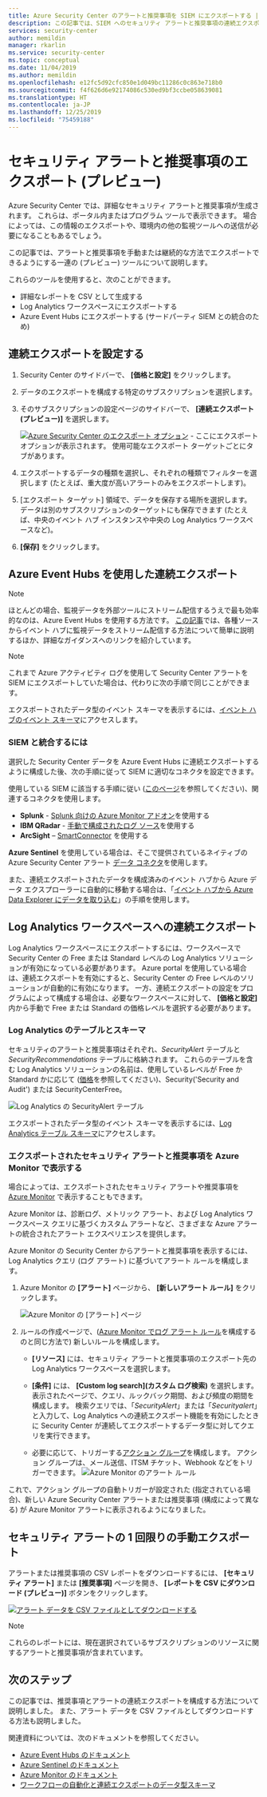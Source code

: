 ```yaml
---
title: Azure Security Center のアラートと推奨事項を SIEM にエクスポートする | Microsoft Docs
description: この記事では、SIEM へのセキュリティ アラートと推奨事項の連続エクスポートを設定する方法について説明します
services: security-center
author: memildin
manager: rkarlin
ms.service: security-center
ms.topic: conceptual
ms.date: 11/04/2019
ms.author: memildin
ms.openlocfilehash: e12fc5d92cfc850e1d049bc11286c0c863e718b0
ms.sourcegitcommit: f4f626d6e92174086c530ed9bf3ccbe058639081
ms.translationtype: HT
ms.contentlocale: ja-JP
ms.lasthandoff: 12/25/2019
ms.locfileid: "75459188"
---
```

# <a name="export-security-alerts-and-recommendations-preview"></a>セキュリティ アラートと推奨事項のエクスポート (プレビュー)

Azure Security Center では、詳細なセキュリティ アラートと推奨事項が生成されます。 これらは、ポータル内またはプログラム ツールで表示できます。 場合によっては、この情報のエクスポートや、環境内の他の監視ツールへの送信が必要になることもあるでしょう。 

この記事では、アラートと推奨事項を手動または継続的な方法でエクスポートできるようにする一連の (プレビュー) ツールについて説明します。

これらのツールを使用すると、次のことができます。

* 詳細なレポートを CSV として生成する
* Log Analytics ワークスペースにエクスポートする
* Azure Event Hubs にエクスポートする (サードパーティ SIEM との統合のため)

## <a name="setting-up-a-continuous-export"></a>連続エクスポートを設定する

1. Security Center のサイドバーで、 **[価格と設定]** をクリックします。

1. データのエクスポートを構成する特定のサブスクリプションを選択します。
    
1. そのサブスクリプションの設定ページのサイドバーで、 **[連続エクスポート (プレビュー)]** を選択します。

    [![Azure Security Center のエクスポート オプション](media/continuous-export/continuous-export-options-page.png)](media/continuous-export/continuous-export-options-page.png#lightbox) - ここにエクスポート オプションが表示されます。 使用可能なエクスポート ターゲットごとにタブがあります。 

1. エクスポートするデータの種類を選択し、それぞれの種類でフィルターを選択します (たとえば、重大度が高いアラートのみをエクスポートします)。

1. [エクスポート ターゲット] 領域で、データを保存する場所を選択します。 データは別のサブスクリプションのターゲットにも保存できます (たとえば、中央のイベント ハブ インスタンスや中央の Log Analytics ワークスペースなど)。

1. **[保存]** をクリックします。

## <a name="continuous-export-through-azure-event-hubs"></a>Azure Event Hubs を使用した連続エクスポート  

> [!NOTE]
> ほとんどの場合、監視データを外部ツールにストリーム配信するうえで最も効率的なのは、Azure Event Hubs を使用する方法です。 [この記事](https://docs.microsoft.com/azure/azure-monitor/platform/stream-monitoring-data-event-hubs)では、各種ソースからイベント ハブに監視データをストリーム配信する方法について簡単に説明するほか、詳細なガイダンスへのリンクを紹介しています。

> [!NOTE]
> これまで Azure アクティビティ ログを使用して Security Center アラートを SIEM にエクスポートしていた場合は、代わりに次の手順で同じことができます。

エクスポートされたデータ型のイベント スキーマを表示するには、[イベント ハブのイベント スキーマ](https://aka.ms/ASCAutomationSchemas)にアクセスします。

### <a name="to-integrate-with-a-siem"></a>SIEM と統合するには 

選択した Security Center データを Azure Event Hubs に連続エクスポートするように構成した後、次の手順に従って SIEM に適切なコネクタを設定できます。

使用している SIEM に該当する手順に従い ([このページ](https://azure.microsoft.com/blog/use-azure-monitor-to-integrate-with-siem-tools/?cdn=disable)を参照してください)、関連するコネクタを使用します。

* **Splunk** - [Splunk 向けの Azure Monitor アドオン](https://splunkbase.splunk.com/app/3534/)を使用する
* **IBM QRadar** - [手動で構成されたログ ソース](https://www.ibm.com/support/knowledgecenter/SS42VS_DSM/com.ibm.dsm.doc/t_logsource_microsoft_azure_event_hubs.html)を使用する
* **ArcSight** – [SmartConnector](https://community.microfocus.com/t5/ArcSight-Connectors/SmartConnector-for-Microsoft-Azure-Monitor-Event-Hub/ta-p/1671292) を使用する

**Azure Sentinel** を使用している場合は、そこで提供されているネイティブの Azure Security Center アラート [データ コネクタ](https://docs.microsoft.com/azure/sentinel/connect-azure-security-center)を使用します。

また、連続エクスポートされたデータを構成済みのイベント ハブから Azure データ エクスプローラーに自動的に移動する場合は、「[イベント ハブから Azure Data Explorer にデータを取り込む](https://docs.microsoft.com/azure/data-explorer/ingest-data-event-hub)」の手順を使用します。


## <a name="continuous-export-to-a-log-analytics-workspace"></a>Log Analytics ワークスペースへの連続エクスポート

Log Analytics ワークスペースにエクスポートするには、ワークスペースで Security Center の Free または Standard レベルの Log Analytics ソリューションが有効になっている必要があります。 Azure portal を使用している場合は、連続エクスポートを有効にすると、Security Center の Free レベルのソリューションが自動的に有効になります。 一方、連続エクスポートの設定をプログラムによって構成する場合は、必要なワークスペースに対して、 **[価格と設定]** 内から手動で Free または Standard の価格レベルを選択する必要があります。  

### <a name="log-analytics-tables-and-schemas"></a>Log Analytics のテーブルとスキーマ

セキュリティのアラートと推奨事項はそれぞれ、*SecurityAlert* テーブルと *SecurityRecommendations* テーブルに格納されます。 これらのテーブルを含む Log Analytics ソリューションの名前は、使用しているレベルが Free か Standard かに応じて ([価格](security-center-pricing.md)を参照してください)、Security('Security and Audit') または SecurityCenterFree。

![Log Analytics の *SecurityAlert* テーブル](./media/continuous-export/log-analytics-securityalert-solution.png)

エクスポートされたデータ型のイベント スキーマを表示するには、[Log Analytics テーブル スキーマ](https://aka.ms/ASCAutomationSchemas)にアクセスします。

###  <a name="view-exported-security-alerts-and-recommendations-in-azure-monitor"></a>エクスポートされたセキュリティ アラートと推奨事項を Azure Monitor で表示する

場合によっては、エクスポートされたセキュリティ アラートや推奨事項を [Azure Monitor](https://docs.microsoft.com/azure/azure-monitor/platform/alerts-overview) で表示することもできます。 

Azure Monitor は、診断ログ、メトリック アラート、および Log Analytics ワークスペース クエリに基づくカスタム アラートなど、さまざまな Azure アラートの統合されたアラート エクスペリエンスを提供します。

Azure Monitor の Security Center からアラートと推奨事項を表示するには、Log Analytics クエリ (ログ アラート) に基づいてアラート ルールを構成します。

1. Azure Monitor の **[アラート]** ページから、 **[新しいアラート ルール]** をクリックします。

    ![Azure Monitor の [アラート] ページ](./media/continuous-export/azure-monitor-alerts.png)

1. ルールの作成ページで、([Azure Monitor でログ アラート ルール](https://docs.microsoft.com/azure/azure-monitor/platform/alerts-unified-log)を構成するのと同じ方法で) 新しいルールを構成します。

    * **[リソース]** には、セキュリティ アラートと推奨事項のエクスポート先の Log Analytics ワークスペースを選択します。

    * **[条件]** には、 **[Custom log search]\(カスタム ログ検索\)** を選択します。 表示されたページで、クエリ、ルックバック期間、および頻度の期間を構成します。 検索クエリでは、「*SecurityAlert*」または「*Securityalert*」と入力して、Log Analytics への連続エクスポート機能を有効にしたときに Security Center が連続してエクスポートするデータ型に対してクエリを実行できます。 
    
    * 必要に応じて、トリガーする[アクション グループ](https://docs.microsoft.com/azure/azure-monitor/platform/action-groups)を構成します。 アクション グループは、メール送信、ITSM チケット、Webhook などをトリガーできます。
    ![Azure Monitor のアラート ルール](./media/continuous-export/azure-monitor-alert-rule.png)

これで、アクション グループの自動トリガーが設定された (指定されている場合)、新しい Azure Security Center アラートまたは推奨事項 (構成によって異なる) が Azure Monitor アラートに表示されるようになりました。

## <a name="manual-one-time-export-of-security-alerts"></a>セキュリティ アラートの 1 回限りの手動エクスポート

アラートまたは推奨事項の CSV レポートをダウンロードするには、 **[セキュリティ アラート]** または **[推奨事項]** ページを開き、 **[レポートを CSV にダウンロード (プレビュー)]** ボタンをクリックします。

[![アラート データを CSV ファイルとしてダウンロードする](media/continuous-export/download-alerts-csv.png)](media/continuous-export/download-alerts-csv.png#lightbox)

> [!NOTE]
> これらのレポートには、現在選択されているサブスクリプションのリソースに関するアラートと推奨事項が含まれています。

## <a name="next-steps"></a>次のステップ

この記事では、推奨事項とアラートの連続エクスポートを構成する方法について説明しました。 また、アラート データを CSV ファイルとしてダウンロードする方法も説明しました。 

関連資料については、次のドキュメントを参照してください。 

- [Azure Event Hubs のドキュメント](https://docs.microsoft.com/azure/event-hubs/)
- [Azure Sentinel のドキュメント](https://docs.microsoft.com/azure/sentinel/)
- [Azure Monitor のドキュメント](https://docs.microsoft.com/azure/azure-monitor/)
- [ワークフローの自動化と連続エクスポートのデータ型スキーマ](https://aka.ms/ASCAutomationSchemas)
